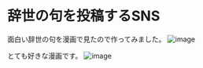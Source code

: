 # 辞世の句を投稿するSNS
面白い辞世の句を漫画で見たので作ってみました。
![image](https://user-images.githubusercontent.com/61653118/145725751-fd5923bb-9ccb-4310-8e96-00c4111accb0.png)

とても好きな漫画です。
![image](https://user-images.githubusercontent.com/61653118/145731945-a7ca1b9e-7130-46f0-9b3f-e61b975fd3dd.png)
